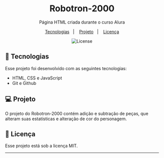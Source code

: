 
<h1 align="center"> Robotron-2000 </h1>

<p align="center"> Página HTML criada durante o curso Alura </p>

  <p align="center">
  <a href="#-tecnologias">Tecnologias</a>&nbsp;&nbsp;&nbsp;|&nbsp;&nbsp;&nbsp;
  <a href="#-projeto">Projeto</a>&nbsp;&nbsp;&nbsp;|&nbsp;&nbsp;&nbsp;
  <a href="#memo-licença">Licença</a>
</p>

<p align="center">
  <img alt="License" src="https://img.shields.io/static/v1?label=license&message=MIT&color=49AA26&labelColor=000000">
</p>

## 🚀 Tecnologias 

Esse projeto foi desenvolvido com as seguintes tecnologias:

- HTML, CSS e JavaScript
- Git e Github


## 💻 Projeto

O projeto do Robotron-2000 contém adição e subtração de peças, que alteram suas estatísticas e alteração de cor do personagem.

## :memo: Licença

Esse projeto está sob a licença MIT.

---
